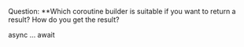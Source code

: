 Question:
**Which coroutine builder is suitable if you want to return a result? How do you get the result?
<div class="hint">
  async ... await
</div>
